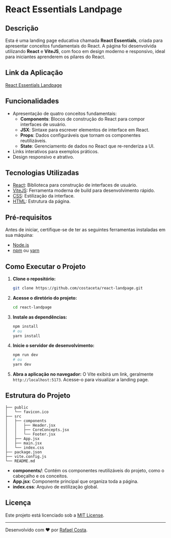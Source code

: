 # React Essentials Landpage

## Descrição
Esta é uma landing page educativa chamada **React Essentials**, criada para apresentar conceitos fundamentais do React. A página foi desenvolvida utilizando **React** e **ViteJS**, com foco em design moderno e responsivo, ideal para iniciantes aprenderem os pilares do React.

## Link da Aplicação

[React Essentials Landpage](https://costaceta.github.io/react-landpage/)


## Funcionalidades
- Apresentação de quatro conceitos fundamentais:
  - **Components**: Blocos de construção do React para compor interfaces de usuário.
  - **JSX**: Sintaxe para escrever elementos de interface em React.
  - **Props**: Dados configuráveis que tornam os componentes reutilizáveis.
  - **State**: Gerenciamento de dados no React que re-renderiza a UI.
- Links interativos para exemplos práticos.
- Design responsivo e atrativo.

## Tecnologias Utilizadas
- [React](https://reactjs.org/): Biblioteca para construção de interfaces de usuário.
- [ViteJS](https://vitejs.dev/): Ferramenta moderna de build para desenvolvimento rápido.
- [CSS](https://developer.mozilla.org/pt-BR/docs/Web/CSS): Estilização da interface.
- [HTML](https://developer.mozilla.org/pt-BR/docs/Web/HTML): Estrutura da página.

## Pré-requisitos
Antes de iniciar, certifique-se de ter as seguintes ferramentas instaladas em sua máquina:
- [Node.js](https://nodejs.org/)
- [npm](https://www.npmjs.com/) ou [yarn](https://yarnpkg.com/)

## Como Executar o Projeto

1. **Clone o repositório:**
   ```bash
   git clone https://github.com/costaceta/react-landpage.git
   ```

2. **Acesse o diretório do projeto:**
   ```bash
   cd react-landpage
   ```

3. **Instale as dependências:**
   ```bash
   npm install
   # ou
   yarn install
   ```

4. **Inicie o servidor de desenvolvimento:**
   ```bash
   npm run dev
   # ou
   yarn dev
   ```

5. **Abra a aplicação no navegador:**
   O Vite exibirá um link, geralmente `http://localhost:5173`. Acesse-o para visualizar a landing page.

## Estrutura do Projeto
```
├── public
│   └── favicon.ico
├── src
│   ├── components
│   │   ├── Header.jsx
│   │   ├── CoreConcepts.jsx
│   │   └── Footer.jsx
│   ├── App.jsx
│   ├── main.jsx
│   └── index.css
├── package.json
├── vite.config.js
└── README.md
```

- **components/**: Contém os componentes reutilizáveis do projeto, como o cabeçalho e os conceitos.
- **App.jsx**: Componente principal que organiza toda a página.
- **index.css**: Arquivo de estilização global.


## Licença
Este projeto está licenciado sob a [MIT License](LICENSE).

---

Desenvolvido com ❤️ por [Rafael Costa](https://github.com/costaceta).
